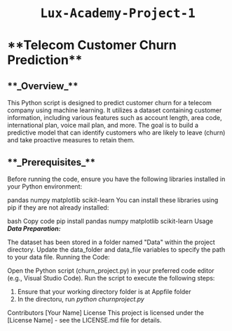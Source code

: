 <h1 align="center"> <kbd> Lux-Academy-Project-1</kbd> </a></h1>

<h1> **Telecom Customer Churn Prediction**</h1>
<h2> **_Overview_**</h2>
This Python script is designed to predict customer churn for a telecom company using machine learning. It utilizes a dataset containing customer information, including various features such as account length, area code, international plan, voice mail plan, and more. The goal is to build a predictive model that can identify customers who are likely to leave (churn) and take proactive measures to retain them.

<h2>**_Prerequisites_**</h2> 
Before running the code, ensure you have the following libraries installed in your Python environment:

pandas
numpy
matplotlib
scikit-learn
You can install these libraries using pip if they are not already installed:

bash
Copy code
pip install pandas numpy matplotlib scikit-learn
Usage
**_Data Preparation:_**

The dataset has been stored in a folder named "Data" within the project directory.
Update the data_folder and data_file variables to specify the path to your data file.
Running the Code:

Open the Python script (churn_project.py) in your preferred code editor (e.g., Visual Studio Code).
Run the script to execute the following steps:
1. Ensure that your working directory folder is at Appfile folder
2. In the directoru, run _python churnproject.py_

Contributors
[Your Name]
License
This project is licensed under the [License Name] - see the LICENSE.md file for details.

